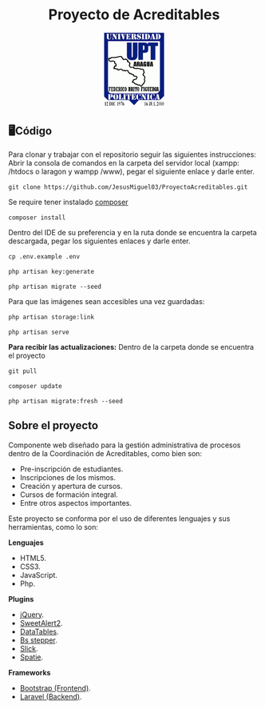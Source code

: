 <h1 align="center">Proyecto de Acreditables</h1>

<p align="center">
    <img src="./public/vendor/img/logo.png" width="120" height="150">
</p>

## 🖥Código

Para clonar y trabajar con el repositorio seguir las siguientes instrucciones:
Abrir la consola de comandos en la carpeta del servidor local (xampp: /htdocs o laragon y wampp /www), pegar el siguiente enlace y darle enter.
```
git clone https://github.com/JesusMiguel03/ProyectoAcreditables.git
```
Se require tener instalado [composer](https://getcomposer.org/download/)
```
composer install
```
Dentro del IDE de su preferencia y en la ruta donde se encuentra la carpeta descargada, pegar los siguientes enlaces y darle enter.
```
cp .env.example .env
```
```
php artisan key:generate
```
```
php artisan migrate --seed
```
Para que las imágenes sean accesibles una vez guardadas:
```
php artisan storage:link
```
```
php artisan serve
```
<strong>Para recibir las actualizaciones:</strong>
Dentro de la carpeta donde se encuentra el proyecto
```
git pull
```
```
composer update
```
```
php artisan migrate:fresh --seed
```

## Sobre el proyecto

Componente web diseñado para la gestión administrativa de procesos dentro de la Coordinación de Acreditables, como bien son:

- Pre-inscripción de estudiantes.
- Inscripciones de los mismos.
- Creación y apertura de cursos.
- Cursos de formación integral.
- Entre otros aspectos importantes.

Este proyecto se conforma por el uso de diferentes lenguajes y sus herramientas, como lo son:

**Lenguajes**
- HTML5.
- CSS3.
- JavaScript.
- Php.

**Plugins**
- [jQuery](https://jquery.com/download/).
- [SweetAlert2](https://sweetalert2.github.io).
- [DataTables](https://datatables.net).
- [Bs stepper](https://johann-s.github.io/bs-stepper/).
- [Slick](http://kenwheeler.github.io/slick/).
- [Spatie](https://spatie.be/docs/laravel-permission/v5/introduction).

**Frameworks**
- [Bootstrap (Frontend)](https://getbootstrap.com/docs/4.6/getting-started/introduction/).
- [Laravel (Backend)](https://laravel.com/docs/8.x/installation).

